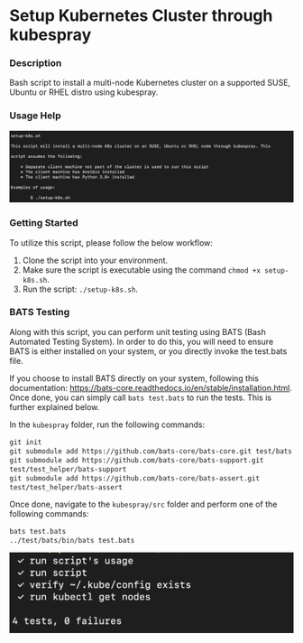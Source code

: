# Setup Kubernetes Cluster through kubespray

### Description

Bash script to install a multi-node Kubernetes cluster on a supported SUSE, Ubuntu or RHEL distro using kubespray.

### Usage Help

![Image of Usage](https://github.com/markusewalker/Kubernetes-Stuff/blob/main/linux/kubespray/usage.jpg)

### Getting Started
To utilize this script, please follow the below workflow:

1. Clone the script into your environment.
2. Make sure the script is executable using the command `chmod +x setup-k8s.sh`.
3. Run the script: `./setup-k8s.sh`.

### BATS Testing
Along with this script, you can perform unit testing using BATS (Bash Automated Testing System). In order to do this, you will need to ensure BATS is either installed on your system, or you directly invoke the test.bats file.

If you choose to install BATS directly on your system, following this documentation: https://bats-core.readthedocs.io/en/stable/installation.html. Once done, you can simply call `bats test.bats` to run the tests. This is further explained below.

In the `kubespray` folder, run the following commands:

```
git init
git submodule add https://github.com/bats-core/bats-core.git test/bats
git submodule add https://github.com/bats-core/bats-support.git test/test_helper/bats-support
git submodule add https://github.com/bats-core/bats-assert.git test/test_helper/bats-assert
```

Once done, navigate to the `kubespray/src` folder and perform one of the following commands:

```
bats test.bats
../test/bats/bin/bats test.bats
```

![BATS Testing Result](https://github.com/markusewalker/Kubernetes-Stuff/blob/main/linux/kubespray/bats.jpg)